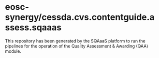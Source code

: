 # eosc-synergy/cessda.cvs.contentguide.assess.sqaaas
This repository has been generated by the SQAaaS platform to run the pipelines
for the operation of the
Quality Assessment & Awarding (QAA)
module.